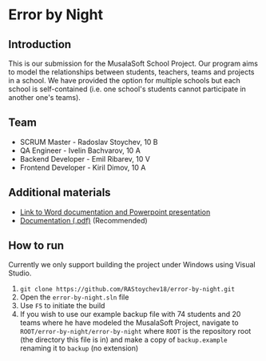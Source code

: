 # Error by Night

## Introduction

This is our submission for the MusalaSoft School Project.
Our program aims to model the relationships between students, teachers, teams and projects in a school. We have provided the option for multiple schools but each school is self-contained (i.e. one school's students cannot participate in another one's teams).

## Team

- SCRUM Master - Radoslav Stoychev, 10 B
- QA Engineer - Ivelin Bachvarov, 10 A
- Backend Developer - Emil Ribarev, 10 V
- Frontend Developer - Kiril Dimov, 10 A

## Additional materials

- [Link to Word documentation and Powerpoint presentation](https://codingburgas-my.sharepoint.com/:f:/g/personal/eiribarev18_codingburgas_bg/Eqfx-rGBwNNMo2r0wlTMSQkBamH4Sz1nvrtV_U9VfWC0kw?e=YxJfrj)
- [Documentation (.pdf)](./docs/documentation.pdf) (Recommended)

## How to run

Currently we only support building the project under Windows using Visual Studio.

1. `git clone https://github.com/RAStoychev18/error-by-night.git`
1. Open the `error-by-night.sln` file
1. Use `F5` to initiate the build
1. If you wish to use our example backup file with 74 students and 20 teams where he have modeled the MusalaSoft Project, navigate to `ROOT/error-by-night/error-by-night` where `ROOT` is the repository root (the directory this file is in) and make a copy of `backup.example` renaming it to `backup` (no extension)
